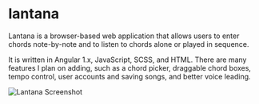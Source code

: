 # lantana

Lantana is a browser-based web application that allows users to enter chords note-by-note and to listen to chords alone or played in sequence.

It is written in Angular 1.x, JavaScript, SCSS, and HTML. There are many features I plan on adding, such as a chord picker, draggable chord boxes, tempo control, user accounts and saving songs, and better voice leading.

<img src="https://cloud.githubusercontent.com/assets/5111230/12061888/89383360-af5f-11e5-8c88-ec6f9d386301.png" alt="Lantana Screenshot">
